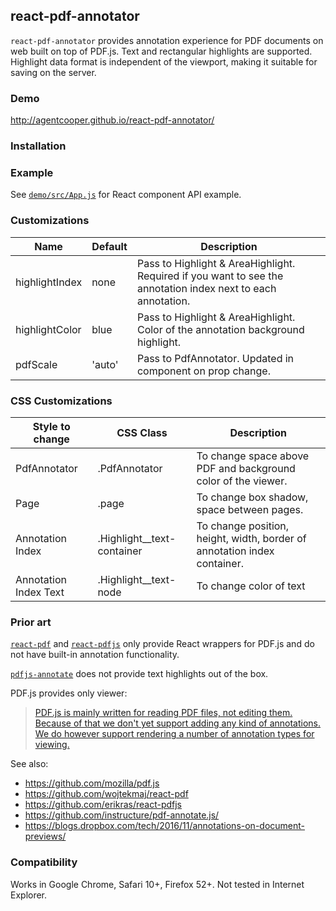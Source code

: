 ## react-pdf-annotator

`react-pdf-annotator` provides annotation experience for PDF documents on web
built on top of PDF.js. Text and rectangular highlights are supported. Highlight
data format is independent of the viewport, making it suitable for saving on the
server.

### Demo

http://agentcooper.github.io/react-pdf-annotator/

### Installation

<!-- `npm install react-pdf-annotator` -->

### Example

See
[`demo/src/App.js`](https://github.com/digitalscientists/react-pdf-annotator/blob/master/demo/src/App.js)
for React component API example.

### Customizations

| Name           | Default | Description                                                                                                  |
| -------------- | ------- | ------------------------------------------------------------------------------------------------------------ |
| highlightIndex | none    | Pass to Highlight & AreaHighlight. Required if you want to see the annotation index next to each annotation. |
| highlightColor | blue    | Pass to Highlight & AreaHighlight. Color of the annotation background highlight.                             |
| pdfScale       | 'auto'  | Pass to PdfAnnotator. Updated in component on prop change.                                                   |

### CSS Customizations

| Style to change       | CSS Class                  | Description                                                              |
| --------------------- | -------------------------- | ------------------------------------------------------------------------ |
| PdfAnnotator          | .PdfAnnotator              | To change space above PDF and background color of the viewer.            |
| Page                  | .page                      | To change box shadow, space between pages.                               |
| Annotation Index      | .Highlight__text-container | To change position, height, width, border of annotation index container. |
| Annotation Index Text | .Highlight__text-node      | To change color of text                                                  |

### Prior art

[`react-pdf`](https://github.com/wojtekmaj/react-pdf) and
[`react-pdfjs`](https://github.com/erikras/react-pdfjs) only provide React
wrappers for PDF.js and do not have built-in annotation functionality.

[`pdfjs-annotate`](https://github.com/instructure/pdf-annotate.js/) does not
provide text highlights out of the box.

PDF.js provides only viewer:

> [PDF.js is mainly written for reading PDF files, not editing them. Because of that we don't yet support adding any kind of annotations. We do however support rendering a number of annotation types for viewing.](https://github.com/mozilla/pdf.js/wiki/Frequently-Asked-Questions#is-it-possible-to-add-annotations-to-a-pdf)

See also:

* https://github.com/mozilla/pdf.js
* https://github.com/wojtekmaj/react-pdf
* https://github.com/erikras/react-pdfjs
* https://github.com/instructure/pdf-annotate.js/
* https://blogs.dropbox.com/tech/2016/11/annotations-on-document-previews/

### Compatibility

Works in Google Chrome, Safari 10+, Firefox 52+. Not tested in Internet
Explorer.
